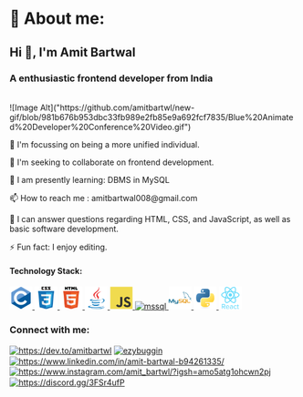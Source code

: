 <h1> 💫 About me: </h1>
<h2> Hi 👋, I'm Amit Bartwal</h2>
<h3>A enthusiastic frontend developer from India</h3>
<br>
![Image Alt]("https://github.com/amitbartwl/new-gif/blob/981b676b953dbc33fb989e2fb85e9a692fcf7835/Blue%20Animated%20Developer%20Conference%20Video.gif")
<p>🔭 I'm focussing on being a more unified individual.</p>

<p>👯 I'm seeking to collaborate on frontend development.</p>

<p>🌱 I am presently learning: DBMS in MySQL </p>



<p> 📫 How to reach me : <a> amitbartwal008@gmail.com</a></p> 


<p>💬 I can answer questions regarding HTML, CSS, and JavaScript, as well as basic software development.</p>

<p>⚡ Fun fact: I enjoy editing.</p>

<h4 align="left">Technology Stack:</h4>
<p align="left"> <a href="https://www.cprogramming.com/" target="_blank" rel="noreferrer"> <img src="https://raw.githubusercontent.com/devicons/devicon/master/icons/c/c-original.svg" alt="c" width="40" height="40"/> </a> <a href="https://www.w3schools.com/css/" target="_blank" rel="noreferrer"> <img src="https://raw.githubusercontent.com/devicons/devicon/master/icons/css3/css3-original-wordmark.svg" alt="css3" width="40" height="40"/> </a> <a href="https://www.w3.org/html/" target="_blank" rel="noreferrer"> <img src="https://raw.githubusercontent.com/devicons/devicon/master/icons/html5/html5-original-wordmark.svg" alt="html5" width="40" height="40"/> </a> <a href="https://www.java.com" target="_blank" rel="noreferrer"> <img src="https://raw.githubusercontent.com/devicons/devicon/master/icons/java/java-original.svg" alt="java" width="40" height="40"/> </a> <a href="https://developer.mozilla.org/en-US/docs/Web/JavaScript" target="_blank" rel="noreferrer"> <img src="https://raw.githubusercontent.com/devicons/devicon/master/icons/javascript/javascript-original.svg" alt="javascript" width="40" height="40"/> </a> <a href="https://www.microsoft.com/en-us/sql-server" target="_blank" rel="noreferrer"> <img src="https://www.svgrepo.com/show/303229/microsoft-sql-server-logo.svg" alt="mssql" width="40" height="40"/> </a> <a href="https://www.mysql.com/" target="_blank" rel="noreferrer"> <img src="https://raw.githubusercontent.com/devicons/devicon/master/icons/mysql/mysql-original-wordmark.svg" alt="mysql" width="40" height="40"/> </a> <a href="https://www.python.org" target="_blank" rel="noreferrer"> <img src="https://raw.githubusercontent.com/devicons/devicon/master/icons/python/python-original.svg" alt="python" width="40" height="40"/> </a> <a href="https://reactjs.org/" target="_blank" rel="noreferrer"> <img src="https://raw.githubusercontent.com/devicons/devicon/master/icons/react/react-original-wordmark.svg" alt="react" width="40" height="40"/> </a>


</p>

<h3 align="left">Connect with me:</h3>
<p align="left">
<a href="https://dev.to/https://dev.to/amitbartwl" target="blank"><img align="center" src="https://raw.githubusercontent.com/rahuldkjain/github-profile-readme-generator/master/src/images/icons/Social/devto.svg" alt="https://dev.to/amitbartwl" height="30" width="40" /></a>
<a href="https://twitter.com/ezybuggin" target="blank"><img align="center" src="https://raw.githubusercontent.com/rahuldkjain/github-profile-readme-generator/master/src/images/icons/Social/twitter.svg" alt="ezybuggin" height="30" width="40" /></a>
<a href="https://linkedin.com/in/https://www.linkedin.com/in/amit-bartwal-b94261335/" target="blank"><img align="center" src="https://raw.githubusercontent.com/rahuldkjain/github-profile-readme-generator/master/src/images/icons/Social/linked-in-alt.svg" alt="https://www.linkedin.com/in/amit-bartwal-b94261335/" height="30" width="40" /></a>
<a href="https://instagram.com/https://www.instagram.com/amit_bartwl/?igsh=amo5atg1ohcwn2pj" target="blank"><img align="center" src="https://raw.githubusercontent.com/rahuldkjain/github-profile-readme-generator/master/src/images/icons/Social/instagram.svg" alt="https://www.instagram.com/amit_bartwl/?igsh=amo5atg1ohcwn2pj" height="30" width="40" /></a>
<a href="https://discord.gg/https://discord.gg/3FSr4ufP" target="blank"><img align="center" src="https://raw.githubusercontent.com/rahuldkjain/github-profile-readme-generator/master/src/images/icons/Social/discord.svg" alt="https://discord.gg/3FSr4ufP" height="30" width="40" /></a>
</p>
